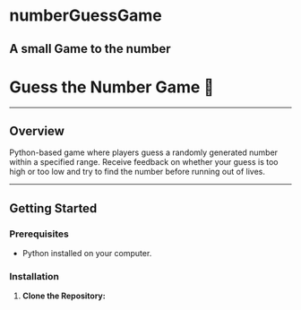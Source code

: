 # numberGuessGame
A small Game to the number 
---
# Guess the Number Game 🎲

---

## Overview

Python-based game where players guess a randomly generated number within a specified range. Receive feedback on whether your guess is too high or too low and try to find the number before running out of lives.

---

## Getting Started

### Prerequisites

- Python installed on your computer.

### Installation

1. **Clone the Repository:**

